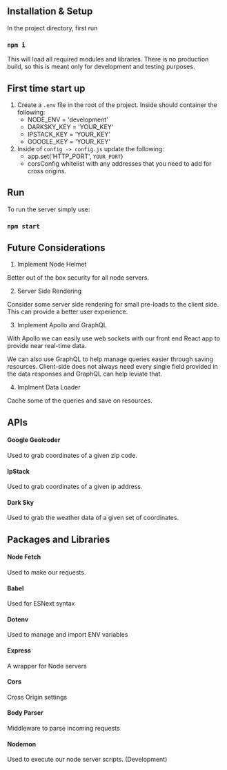 ## Installation & Setup

In the project directory, first run

### `npm i`

This will load all required modules and libraries. There is no production build, so this is meant only for development and testing purposes.

## First time start up

1. Create a `.env` file in the root of the project. Inside should container the following:
    - NODE_ENV = 'development'
    - DARKSKY_KEY = 'YOUR_KEY'
    - IPSTACK_KEY = 'YOUR_KEY'
    - GOOGLE_KEY = 'YOUR_KEY'
2. Inside of `config -> config.js` update the following:
    - app.set('HTTP_PORT', `YOUR_PORT`)
    - corsConfig whitelist with any addresses that you need to add for cross origins.

## Run

To run the server simply use:

### `npm start`

## Future Considerations

1. Implement Node Helmet

Better out of the box security for all node servers.

2. Server Side Rendering

Consider some server side rendering for small pre-loads to the client side. This can provide a better user experience.

3. Implement Apollo and GraphQL

With Apollo we can easily use web sockets with our front end React app to provide near real-time data.

We can also use GraphQL to help manage queries easier through saving resources. Client-side does not always need every single field provided in the data responses and GraphQL can help leviate that.

4. Implment Data Loader

Cache some of the queries and save on resources.

## APIs

#### Google Geolcoder

Used to grab coordinates of a given zip code.

#### IpStack

Used to grab coordinates of a given ip address.

#### Dark Sky

Used to grab the weather data of a given set of coordinates.

## Packages and Libraries

#### Node Fetch

Used to make our requests.

#### Babel

Used for ESNext syntax

#### Dotenv

Used to manage and import ENV variables

#### Express

A wrapper for Node servers

#### Cors

Cross Origin settings

#### Body Parser

Middleware to parse incoming requests

#### Nodemon

Used to execute our node server scripts. (Development)
